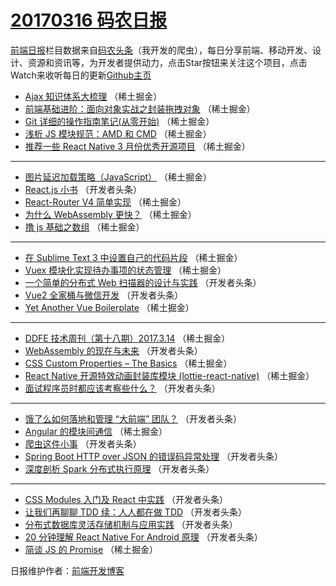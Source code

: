 # [20170316 码农日报](https://github.com/kujian/frontendDaily/blob/master/2017/03/16.md)

[前端日报](http://caibaojian.com/c/news)栏目数据来自[码农头条](http://hao.caibaojian.com/)（我开发的爬虫），每日分享前端、移动开发、设计、资源和资讯等，为开发者提供动力，点击Star按钮来关注这个项目，点击Watch来收听每日的更新[Github主页](https://github.com/kujian/frontendDaily)
* [Ajax 知识体系大梳理](http://hao.caibaojian.com/30337.html) （稀土掘金）
* [前端基础进阶：面向对象实战之封装拖拽对象](http://hao.caibaojian.com/30339.html) （稀土掘金）
* [Git 详细的操作指南笔记(从零开始)](http://hao.caibaojian.com/30340.html) （稀土掘金）
* [浅析 JS 模块规范：AMD 和 CMD](http://hao.caibaojian.com/30331.html) （稀土掘金）
* [推荐一些 React Native 3 月份优秀开源项目](http://hao.caibaojian.com/30334.html) （稀土掘金）

***
* [图片延迟加载策略（JavaScript）](http://hao.caibaojian.com/30328.html) （稀土掘金）
* [React.js 小书](http://hao.caibaojian.com/30283.html) （开发者头条）
* [React-Router V4 简单实现](http://hao.caibaojian.com/30341.html) （稀土掘金）
* [为什么 WebAssembly 更快？](http://hao.caibaojian.com/30335.html) （稀土掘金）
* [撸 js 基础之数组](http://hao.caibaojian.com/30327.html) （稀土掘金）

***
* [在 Sublime Text 3 中设置自己的代码片段](http://hao.caibaojian.com/30325.html) （稀土掘金）
* [Vuex 模块化实现待办事项的状态管理](http://hao.caibaojian.com/30336.html) （稀土掘金）
* [一个简单的分布式 Web 扫描器的设计与实践](http://hao.caibaojian.com/30288.html) （开发者头条）
* [Vue2 全家桶与微信开发](http://hao.caibaojian.com/30289.html) （开发者头条）
* [Yet Another Vue Boilerplate](http://hao.caibaojian.com/30452.html) （稀土掘金）

***
* [DDFE 技术周刊（第十八期）2017.3.14](http://hao.caibaojian.com/30332.html) （稀土掘金）
* [WebAssembly 的现在与未来](http://hao.caibaojian.com/30506.html) （开发者头条）
* [CSS Custom Properties &#8211; The Basics](http://hao.caibaojian.com/30329.html) （稀土掘金）
* [React Native 开源特效动画封装库模块 (lottie-react-native)](http://hao.caibaojian.com/30330.html) （稀土掘金）
* [面试程序员时都应该考察些什么？](http://hao.caibaojian.com/30282.html) （开发者头条）

***
* [饿了么如何落地和管理 “大前端” 团队？](http://hao.caibaojian.com/30484.html) （开发者头条）
* [Angular 的模块间通信](http://hao.caibaojian.com/30457.html) （稀土掘金）
* [爬虫这件小事](http://hao.caibaojian.com/30296.html) （开发者头条）
* [Spring Boot HTTP over JSON 的错误码异常处理](http://hao.caibaojian.com/30497.html) （开发者头条）
* [深度剖析 Spark 分布式执行原理](http://hao.caibaojian.com/30301.html) （开发者头条）

***
* [CSS Modules 入门及 React 中实践](http://hao.caibaojian.com/30502.html) （开发者头条）
* [让我们再聊聊 TDD 续：人人都在做 TDD](http://hao.caibaojian.com/30302.html) （开发者头条）
* [分布式数据库灵活存储机制与应用实践](http://hao.caibaojian.com/30503.html) （开发者头条）
* [20 分钟理解 React Native For Android 原理](http://hao.caibaojian.com/30493.html) （开发者头条）
* [简谈 JS 的 Promise](http://hao.caibaojian.com/30454.html) （稀土掘金）

日报维护作者：[前端开发博客](http://caibaojian.com/) 